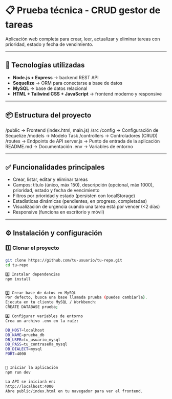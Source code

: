# 📋 Prueba técnica - CRUD gestor de tareas

Aplicación web completa para crear, leer, actualizar y eliminar tareas con prioridad, estado y fecha de vencimiento.

---

## 🚀 Tecnologías utilizadas
- **Node.js + Express** → backend REST API
- **Sequelize** → ORM para conectarse a base de datos
- **MySQL** → base de datos relacional
- **HTML + Tailwind CSS + JavaScript** → frontend moderno y responsive

---

## 📦 Estructura del proyecto

/public → Frontend (index.html, main.js)
/src
/config → Configuración de Sequelize
/models → Modelo Task
/controllers → Controladores (CRUD)
/routes → Endpoints de API
server.js → Punto de entrada de la aplicación
README.md → Documentación
.env → Variables de entorno


---

## ✅ Funcionalidades principales
- Crear, listar, editar y eliminar tareas
- Campos: título (único, máx 150), descripción (opcional, máx 1000), prioridad, estado y fecha de vencimiento
- Filtros por prioridad y estado (persisten con localStorage)
- Estadísticas dinámicas (pendientes, en progreso, completadas)
- Visualización de urgencia cuando una tarea está por vencer (<2 días)
- Responsive (funciona en escritorio y móvil)

---

## ⚙️ Instalación y configuración

### 1️⃣ Clonar el proyecto
```bash
git clone https://github.com/tu-usuario/tu-repo.git
cd tu-repo

2️⃣ Instalar dependencias
npm install


3️⃣ Crear base de datos en MySQL
Por defecto, busca una base llamada prueba (puedes cambiarla).
Ejecuta en tu cliente MySQL / Workbench:
CREATE DATABASE prueba;

4️⃣ Configurar variables de entorno
Crea un archivo .env en la raíz:

DB_HOST=localhost
DB_NAME=prueba_db
DB_USER=tu_usuario_mysql
DB_PASS=tu_contraseña_mysql
DB_DIALECT=mysql
PORT=4000


🏁 Iniciar la aplicación
npm run dev

La API se iniciará en:
http://localhost:4000
Abre public/index.html en tu navegador para ver el frontend.